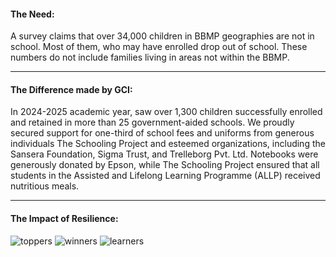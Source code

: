 #### The Need:
A survey claims that over 34,000 children in BBMP geographies are not in school.  Most of them, who may have enrolled drop out of school. These numbers do not include families living in areas not within the BBMP. 

----

#### The Difference made by GCI: 
In 2024-2025 academic year, saw over 1,300 children successfully enrolled and retained in more than 25 government-aided schools. We proudly secured support for one-third of school fees and uniforms from generous individuals The Schooling Project and esteemed organizations, including the Sansera Foundation, Sigma Trust, and Trelleborg Pvt. Ltd. Notebooks were generously donated by Epson, while The Schooling Project ensured that all students in the Assisted and Lifelong Learning Programme (ALLP) received nutritious meals. 

----

#### The Impact of Resilience:

<div class="slider">
<img src="%url%content/invitation/the-impact-toppers.jpg" class="img-fluid img-max-400" alt="toppers" />
<img src="%url%content/invitation/the-impact-winners.jpg" class="img-fluid img-max-400" alt="winners" />
<img src="%url%content/invitation/the-impact-learners.jpg" class="img-fluid img-max-400" alt="learners" />
</div>
